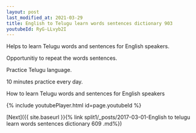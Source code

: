 ```yaml
---
layout: post
last_modified_at: 2021-03-29
title: English to Telugu learn words sentences dictionary 903 
youtubeId: RyG-LLvyb2I
---
```

 
 
Helps to learn Telugu words and sentences for English speakers.

Opportunitiy to repeat the words sentences. 

Practice Telugu language. 
 
10 minutes practice every day. 
 
How to learn Telugu words and sentences for English speakers 
 
{% include youtubePlayer.html id=page.youtubeId %}
 
 
[Next]({{ site.baseurl }}{% link  split1/_posts/2017-03-01-English to telugu learn words sentences dictionary 609 .md%})
 
